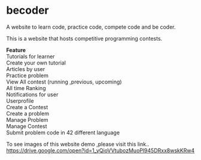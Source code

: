 # becoder
A website to learn code, practice code, compete code and be coder.<br>

This is a website that hosts competitive programming contests.<br>

<b>Feature</b><br>
	Tutorials for learner<br>
	Create your own tutorial<br>
	Articles by user<br>
	Practice problem<br>
	View All contest (running ,previous, upcoming)<br>
	All time Ranking<br>
	Notifications for user<br>
	Userprofile<br>
	Create a Contest<br>
	Create a problem<br>
	Manage Problem<br>
	Manage Contest<br>
	Submit problem code in 42 different language<br>
	
To see images of this website demo ,please visit this link..
https://drive.google.com/open?id=1_yQioVVtubozMuoPl945DRxx8wskKRw4
